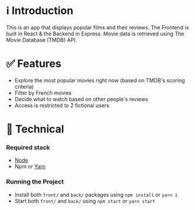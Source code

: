 # ℹ️ Introduction

This is an app that displays popular films and their reviews. The Frontend is built in React & the Backend in Express. Movie data is retrieved using The Movie Database (TMDB) API.

# ✅ Features

- Explore the most popular movies right now (based on TMDB's scoring criteria)
- Filter by French movies
- Decide what to watch based on other people's reviews
- Access is restricted to 2 fictional users

# 💾 Technical

### Required stack

- [Node](https://docs.npmjs.com/downloading-and-installing-node-js-and-npm)
- Npm or [Yarn](https://classic.yarnpkg.com/lang/en/docs/install/#mac-stable)

### Running the Project

- Install both `front/` and `back/` packages using `npm install` or `yarn i`
- Start both `front/` and `back/` using `npm start` or `yarn start`
